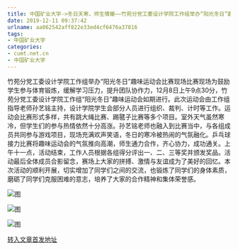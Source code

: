 ```yaml
---
title: 中国矿业大学->冬日天寒，师生情暖——竹苑分党工委设计学院工作组举办“阳光冬日”趣味运动会 | cumt.net.cn
date: 2019-12-11 09:37:42
urlname: aa062542aff822e33ed4cf6476a37816
tags: 
- 中国矿业大学
categories:
- cumt.net.cn
- 中国矿业大学
---
```

竹苑分党工委设计学院工作组举办“阳光冬日”趣味运动会比赛现场比赛现场为鼓励学生参与体育锻炼，缓解学习压力，提升团队协作力，12月8日上午9点30分，竹苑分党工委设计学院工作组“阳光冬日”趣味运动会如期进行。此次运动会由工作组指导老师孙艺铭主持，设计学院学生会部分人员进行组织、裁判、计时等工作。运动会比赛形式多样，共有跳大绳比赛、踢毽子比赛等多个项目。室外天气虽然寒冷，但学生们的参与热情依然十分高涨。孙艺铭老师也融入到比赛当中，与各组成员共同参与游戏项目，现场充满欢声笑语，冬日的寒冷被热闹的气氛融化。乒乓球接力比赛将趣味运动会的气氛推向高潮，师生通力合作，齐心协力，成功通关。上午十一点，活动结束，工作人员根据各组得分评出一、二、三等奖并颁发奖品。活动最后全体成员合影留念，赛场上大家的拼搏、激情与友谊成为了美好的回忆。本次活动的顺利开展，切实增加了同学们之间的交流，也锻炼了同学们的身体素质，磨砺了同学们克服困难的意志，培养了大家的合作精神和集体荣誉感。

![图](http://192.168.105.2/_upload/article/images/5e/6b/4ed03b2347b8b8fa345615ac375a/b9e0735f-29a9-4fe5-b6d8-bbd2f167edcf.jpg)

![图](http://192.168.105.2/_upload/article/images/5e/6b/4ed03b2347b8b8fa345615ac375a/57b6142f-d0e0-4a5c-b236-56c9efc6ad83.jpg)

![图](http://192.168.105.2/_upload/article/images/5e/6b/4ed03b2347b8b8fa345615ac375a/76089ea8-26ad-4b69-ac11-2d76fb2c7807.jpg)

[转入文章首发地址](http://xwzx.cumt.edu.cn/72/e3/c523a553699/page.htm)